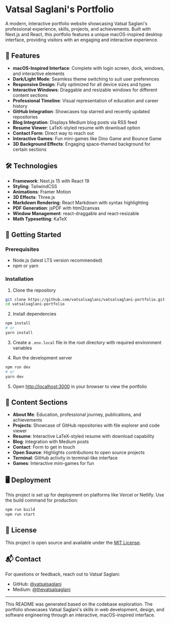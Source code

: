 # Vatsal Saglani's Portfolio

A modern, interactive portfolio website showcasing Vatsal Saglani's professional experience, skills, projects, and achievements. Built with Next.js and React, this portfolio features a unique macOS-inspired desktop interface, providing visitors with an engaging and interactive experience.

## 🌟 Features

- **macOS-Inspired Interface**: Complete with login screen, dock, windows, and interactive elements
- **Dark/Light Mode**: Seamless theme switching to suit user preferences
- **Responsive Design**: Fully optimized for all device sizes and types
- **Interactive Windows**: Draggable and resizable windows for different content sections
- **Professional Timeline**: Visual representation of education and career history
- **GitHub Integration**: Showcases top starred and recently updated repositories
- **Blog Integration**: Displays Medium blog posts via RSS feed
- **Resume Viewer**: LaTeX-styled resume with download option
- **Contact Form**: Direct way to reach out
- **Interactive Games**: Fun mini-games like Dino Game and Bounce Game
- **3D Background Effects**: Engaging space-themed background for certain sections

## 🛠️ Technologies

- **Framework**: Next.js 15 with React 19
- **Styling**: TailwindCSS
- **Animations**: Framer Motion
- **3D Effects**: Three.js
- **Markdown Rendering**: React Markdown with syntax highlighting
- **PDF Generation**: jsPDF with html2canvas
- **Window Management**: react-draggable and react-resizable
- **Math Typesetting**: KaTeX

## 🚀 Getting Started

### Prerequisites

- Node.js (latest LTS version recommended)
- npm or yarn

### Installation

1. Clone the repository
```bash
git clone https://github.com/vatsalsaglani/vatsalsaglani-portfolio.git
cd vatsalsaglani-portfolio
```

2. Install dependencies
```bash
npm install
# or
yarn install
```

3. Create a `.env.local` file in the root directory with required environment variables

4. Run the development server
```bash
npm run dev
# or
yarn dev
```

5. Open [http://localhost:3000](http://localhost:3000) in your browser to view the portfolio

## 📄 Content Sections

- **About Me**: Education, professional journey, publications, and achievements
- **Projects**: Showcase of GitHub repositories with file explorer and code viewer
- **Resume**: Interactive LaTeX-styled resume with download capability
- **Blog**: Integration with Medium posts
- **Contact**: Form to get in touch
- **Open Source**: Highlights contributions to open source projects
- **Terminal**: GitHub activity in terminal-like interface
- **Games**: Interactive mini-games for fun

## 🖥️ Deployment

This project is set up for deployment on platforms like Vercel or Netlify. Use the build command for production:

```bash
npm run build
npm run start
```

## 📝 License

This project is open source and available under the [MIT License](LICENSE).

## 📬 Contact

For questions or feedback, reach out to Vatsal Saglani:

- GitHub: [@vatsalsaglani](https://github.com/vatsalsaglani)
- Medium: [@thevatsalsaglani](https://medium.com/@thevatsalsaglani)

---

This README was generated based on the codebase exploration. The portfolio showcases Vatsal Saglani's skills in web development, design, and software engineering through an interactive, macOS-inspired interface.
